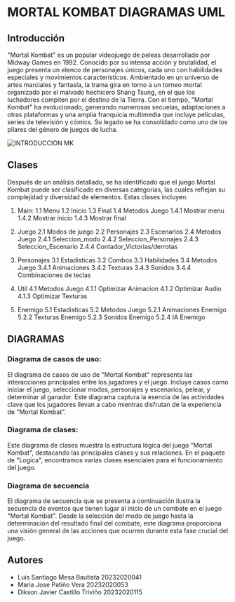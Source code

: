 # MORTAL KOMBAT DIAGRAMAS UML

## Introducción 
"Mortal Kombat" es un popular videojuego de peleas desarrollado por Midway Games en 1992. Conocido por su intensa acción y brutalidad, el juego presenta un elenco de personajes únicos, cada uno con habilidades especiales y movimientos característicos. Ambientado en un universo de artes marciales y fantasía, la trama gira en torno a un torneo mortal organizado por el malvado hechicero Shang Tsung, en el que los luchadores compiten por el destino de la Tierra. Con el tiempo, "Mortal Kombat" ha evolucionado, generando numerosas secuelas, adaptaciones a otras plataformas y una amplia franquicia multimedia que incluye películas, series de televisión y cómics. Su legado se ha consolidado como uno de los pilares del género de juegos de lucha.

![INTRODUCCION MK](image.png)

## Clases
Después de un análisis detallado, se ha identificado que el juego Mortal Kombat puede ser clasificado en diversas categorías, las cuales reflejan su complejidad y diversidad de elementos. Estas clases incluyen:

1. Main: 
1.1 Menu
1.2 Inicio 
1.3 Final
1.4 Metodos Juego
1.4.1 Mostrar menu
1.4.2 Mostrar inicio
1.4.3 Mostrar final
2. Juego
2.1 Modos de juego
2.2 Personajes
2.3 Escenarios
2.4 Metodos Juego
2.4.1 Seleccion_modo
2.4.2 Seleccion_Personajes
2.4.3 Seleccion_Escenario
2.4.4 Contador_Victorias/derrotas

3. Personajes
3.1 Estadisticas
3.2 Combos
3.3 Habilidades
3.4 Metodos Juego
3.4.1 Animaciones
3.4.2 Texturas
3.4.3 Sonidos
3.4.4 Combinaciones de teclas

4. Util
4.1 Metodos Juego
4.1.1 Optimizar Animacion
4.1.2 Optimizar Audio
4.1.3 Optimizar Texturas

5. Enemigo
5.1 Estadisticas
5.2 Metodos Juego
5.2.1 Animaciones Enemigo
5.2.2 Texturas Enemigo
5.2.3 Sonidos Enemigo
5.2.4 IA Enemigo

## DIAGRAMAS

### Diagrama de casos de uso:
El diagrama de casos de uso de "Mortal Kombat" representa las interacciones principales entre los jugadores y el juego. Incluye casos como iniciar el juego, seleccionar modos, personajes y escenarios, pelear, y determinar al ganador. Este diagrama captura la esencia de las actividades clave que los jugadores llevan a cabo mientras disfrutan de la experiencia de "Mortal Kombat".


### Diagrama de clases:
Este diagrama de clases muestra la estructura lógica del juego "Mortal Kombat", destacando las principales clases y sus relaciones. En el paquete de "Logica", encontramos varias clases esenciales para el funcionamiento del juego.


### Diagrama de secuencia
El diagrama de secuencia que se presenta a continuación ilustra la secuencia de eventos que tienen lugar al inicio de un combate en el juego "Mortal Kombat". Desde la selección del modo de juego hasta la determinación del resultado final del combate, este diagrama proporciona una visión general de las acciones que ocurren durante esta fase crucial del juego.

## Autores
- Luis Santiago Mesa Bautista 20232020041
- Maria Jose Patiño Vera 20232020053
- Dikson Javier Castillo Triviño 20232020115